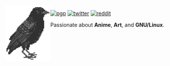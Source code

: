 <img align="left" src="https://github.com/xor/xor/blob/master/crow.png?raw=true">

[![pgp](https://img.shields.io/keybase/pgp/cryptosidus?style=flat-square&labelColor=313131&color=313131)](https://github.com) 
[![twitter](https://img.shields.io/badge/-@cryptosidus-313131?style=flat-square&labelColor=313131&logo=twitter&logoColor=white&color=313131)](https://twitter.com) 
[![reddit](https://img.shields.io/badge/-@cryptosidus-313131?style=flat-square&labelColor=313131&logo=Reddit&logoColor=white&color=313131)](https://reddit.com) 

Passionate about **Anime**, **Art**, and **GNU/Linux**. 
